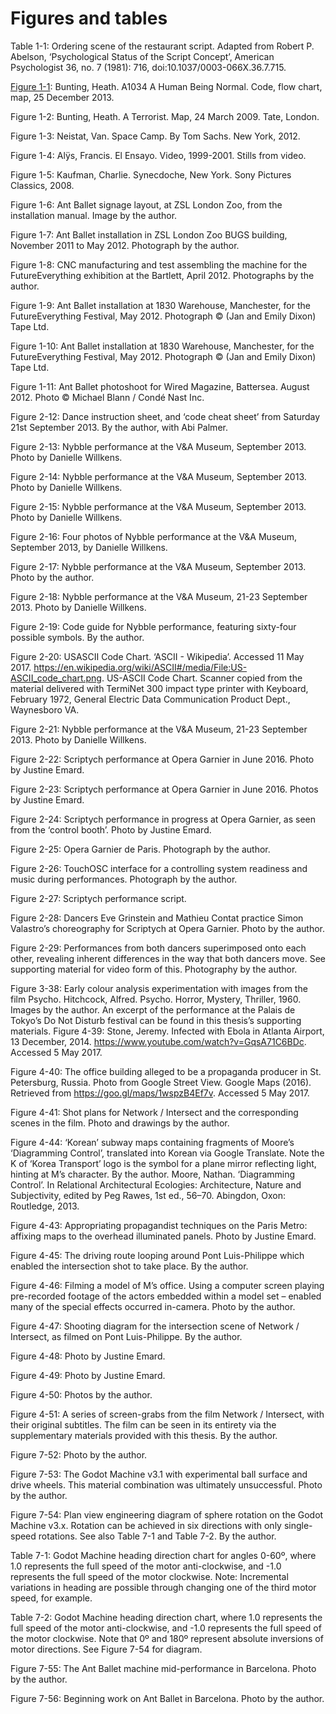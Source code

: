 # Figures and tables

Table 1-1:
Ordering scene of the restaurant script. Adapted from Robert P. Abelson, ‘Psychological Status of the Script Concept’, American Psychologist 36, no. 7 (1981): 716, doi:10.1037/0003-066X.36.7.715.

[Figure 1-1](1%20chapters/0.5-introduction.md#figure1-1):
Bunting, Heath. A1034 A Human Being Normal. Code, flow chart, map, 25 December 2013.

Figure 1-2:
Bunting, Heath. A Terrorist. Map, 24 March 2009. Tate, London.

Figure 1-3:
Neistat, Van. Space Camp. By Tom Sachs. New York, 2012.

Figure 1-4:
Alÿs, Francis. El Ensayo. Video, 1999-2001. Stills from video.

Figure 1-5:
Kaufman, Charlie. Synecdoche, New York. Sony Pictures Classics, 2008.

Figure 1-6:
Ant Ballet signage layout, at ZSL London Zoo, from the installation manual. Image by the author.

Figure 1-7:
Ant Ballet installation in ZSL London Zoo BUGS building, November 2011 to May 2012. Photograph by the author.

Figure 1-8:
CNC manufacturing and test assembling the machine for the FutureEverything exhibition at the Bartlett, April 2012. Photographs by the author.

Figure 1-9:
Ant Ballet installation at 1830 Warehouse, Manchester, for the FutureEverything Festival, May 2012. Photograph © (Jan and Emily Dixon) Tape Ltd.

Figure 1-10:
Ant Ballet installation at 1830 Warehouse, Manchester, for the FutureEverything Festival, May 2012. Photograph © (Jan and Emily Dixon) Tape Ltd.

Figure 1-11:
Ant Ballet photoshoot for Wired Magazine, Battersea. August 2012.
Photo © Michael Blann / Condé Nast Inc.

Figure 2-12:
Dance instruction sheet, and ‘code cheat sheet’ from Saturday 21st September 2013. By the author, with Abi Palmer.

Figure 2-13:
Nybble performance at the V&A Museum, September 2013. Photo by Danielle Willkens.

Figure 2-14:
Nybble performance at the V&A Museum, September 2013. Photo by Danielle Willkens.

Figure 2-15:
Nybble performance at the V&A Museum, September 2013. Photo by Danielle Willkens.

Figure 2-16:
Four photos of Nybble performance at the V&A Museum, September 2013, by Danielle Willkens.

Figure 2-17:
Nybble performance at the V&A Museum, September 2013. Photo by the author.

Figure 2-18:
Nybble performance at the V&A Museum, 21-23 September 2013. Photo by Danielle Willkens.

Figure 2-19:
Code guide for Nybble performance, featuring sixty-four possible symbols. By the author.

Figure 2-20:
USASCII Code Chart. ‘ASCII - Wikipedia’. Accessed 11 May 2017. https://en.wikipedia.org/wiki/ASCII#/media/File:US-ASCII_code_chart.png. US-ASCII Code Chart. Scanner copied from the material delivered with TermiNet 300 impact type printer with Keyboard, February 1972, General Electric Data Communication Product Dept., Waynesboro VA.

Figure 2-21:
Nybble performance at the V&A Museum, 21-23 September 2013. Photo by Danielle Willkens.

Figure 2-22:
Scriptych performance at Opera Garnier in June 2016. Photo by Justine Emard.

Figure 2-23:
Scriptych performance at Opera Garnier in June 2016. Photos by Justine Emard.

Figure 2-24:
Scriptych performance in progress at Opera Garnier, as seen from the ‘control booth’. Photo by Justine Emard.

Figure 2-25:
Opera Garnier de Paris. Photograph by the author.

Figure 2-26:
TouchOSC interface for a controlling system readiness and music during performances. Photograph by the author.

Figure 2-27:
Scriptych performance script.

Figure 2-28:
Dancers Eve Grinstein and Mathieu Contat practice Simon Valastro’s choreography for Scriptych at Opera Garnier. Photo by the author.

Figure 2-29:
Performances from both dancers superimposed onto each other, revealing inherent differences in the way that both dancers move. See supporting material for video form of this. Photography by the author.

Figure 3-38:
Early colour analysis experimentation with images from the film Psycho. Hitchcock, Alfred. Psycho. Horror, Mystery, Thriller, 1960. Images by the author. An excerpt of the performance at the Palais de Tokyo’s Do Not Disturb festival can be found in this thesis’s supporting materials.
Figure 4-39:
Stone, Jeremy. Infected with Ebola in Atlanta Airport, 13 December, 2014. https://www.youtube.com/watch?v=GqsA71C6BDc. Accessed 5 May 2017.

Figure 4-40:
The office building alleged to be a propaganda producer in St. Petersburg, Russia. Photo from Google Street View. Google Maps (2016). Retrieved from https://goo.gl/maps/1wspzB4Ef7v. Accessed 5 May 2017.

Figure 4-41:
Shot plans for Network / Intersect and the corresponding scenes in the film. Photo and drawings by the author.

Figure 4-44:
‘Korean’ subway maps containing fragments of Moore’s ‘Diagramming Control’, translated into Korean via Google Translate. Note the K of ‘Korea Transport’ logo is the symbol for a plane mirror reflecting light, hinting at M’s character. By the author. Moore, Nathan. ‘Diagramming Control’. In Relational Architectural Ecologies: Architecture, Nature and Subjectivity, edited by Peg Rawes, 1st ed., 56–70. Abingdon, Oxon: Routledge, 2013.

Figure 4-43:
Appropriating propagandist techniques on the Paris Metro: affixing maps to the overhead illuminated panels. Photo by Justine Emard.

Figure 4-45:
The driving route looping around Pont Luis-Philippe which enabled the intersection shot to take place. By the author.

Figure 4-46:
Filming a model of M’s office. Using a computer screen playing pre-recorded footage of the actors embedded within a model set – enabled many of the special effects occurred in-camera. Photo by the author.

Figure 4-47:
Shooting diagram for the intersection scene of Network / Intersect, as filmed on Pont Luis-Philippe. By the author.

Figure 4-48:
Photo by Justine Emard.

Figure 4-49:
Photo by Justine Emard.

Figure 4-50:
Photos by the author.

Figure 4-51:
A series of screen-grabs from the film Network / Intersect, with their original subtitles. The film can be seen in its entirety via the supplementary materials provided with this thesis. By the author.

Figure 7-52:
Photo by the author.

Figure 7-53:
The Godot Machine v3.1 with experimental ball surface and drive wheels. This material combination was ultimately unsuccessful. Photo by the author.

Figure 7-54:
Plan view engineering diagram of sphere rotation on the Godot Machine v3.x. Rotation can be achieved in six directions with only single-speed rotations. See also Table 7-1 and Table 7-2. By the author.

Table 7-1:
Godot Machine heading direction chart for angles 0-60º, where 1.0 represents the full speed of the motor anti-clockwise, and -1.0 represents the full speed of the motor clockwise. Note: Incremental variations in heading are possible through changing one of the third motor speed, for example.

Table 7-2:
Godot Machine heading direction chart, where 1.0 represents the full speed of the motor anti-clockwise, and -1.0 represents the full speed of the motor clockwise. Note that 0º and 180º represent absolute inversions of motor directions. See Figure 7-54 for diagram.

Figure 7-55:
The Ant Ballet machine mid-performance in Barcelona. Photo by the author.

Figure 7-56:
Beginning work on Ant Ballet in Barcelona. Photo by the author.
